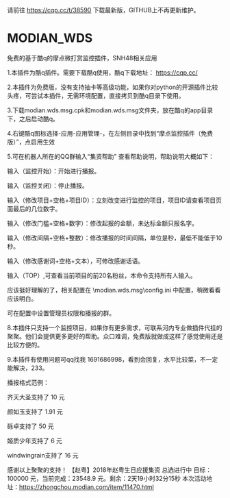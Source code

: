 请前往 https://cqp.cc/t/38590 下载最新版，GITHUB上不再更新维护。


# MODIAN_WDS
免费的基于酷q的摩点微打赏监控插件，SNH48相关应用

1.本插件为酷q插件。需要下载酷q使用，酷q下载地址：
https://cqp.cc/

2.本插件为免费版，没有支持抽卡等高级功能，如果你对python的开源插件比较头疼，可尝试本插件，无需环境配置，直接拷贝到酷q目录下使用。

3.下载modian.wds.msg.cpk和modian.wds.msg文件夹，放在酷q的app目录下，之后启动酷q。

4.右键酷q图标选择-应用-应用管理-，在左侧目录中找到“摩点监控插件（免费版）”，点启用生效

5.可在机器人所在的QQ群输入“集资帮助” 查看帮助说明，帮助说明大概如下：

输入（监控开始）：开始进行播报。

输入（监控关闭）：停止播报。

输入（修改项目+空格+项目ID）：立刻改变进行监控的项目，项目ID请查看项目页面最后的几位数字。

输入（修改门槛+空格+数字）：修改起报的金额，未达标金额只报名字。

输入（修改间隔+空格+整数）：修改播报的时间间隔，单位是秒，最低不能低于10秒。

输入（修改感谢词+空格+文本），可修改感谢话语。

输入（TOP）,可查看当前项目的前20名粉丝，本命令支持所有人输入。

应该挺好理解的了，相关配置在 \modian.wds.msg\config.ini 中配置，稍微看看应该明白。

可在配置中设置管理员权限和播报的群。

8.本插件只支持一个监控项目，如果你有更多需求，可联系河内专业做插件代挂的聚聚。他们会提供更多更好的帮助。众口难调，免费版就做成这样了感觉使用还是比较方便的。

9.本插件有使用问题可qq找我 1691686998，看到会回复，水平比较菜，不一定能解决，233。



播报格式范例：

齐天大圣支持了 10 元

颜如玉支持了 1.91 元

砾卓支持了 50 元

姬质少年支持了 6 元

windwingrain支持了 16 元

感谢以上聚聚的支持！
【赵粤】2018年赵粤生日应援集资 总选进行中 目标： 100000 元，当前完成：23548.9 元。剩余：2天19小时32分15秒
 本次活动地址：https://zhongchou.modian.com/item/11470.html
